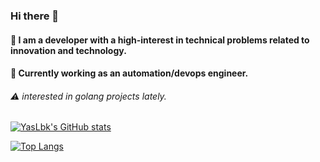 

### Hi there 👋

#### 🍏 I am a developer with a high-interest in technical problems related to innovation and technology.
#### 🔭 Currently working as an automation/devops engineer.
###### ⚠️ interested in golang projects lately.
 

<!-- 
**NiCrook/NiCrook** is a ✨ _special_ ✨ repository because its `README.md` (this file) appears on your GitHub profile.

Here are some ideas to get you started:

- 🔭 I’m currently working on ...
- 🌱 I’m currently learning ...
- 👯 I’m looking to collaborate on ...
- 🤔 I’m looking for help with ...
- 💬 Ask me about ...
- 📫 How to reach me: ...
- 😄 Pronouns: ...
- ⚡ Fun fact: ...
 -->
[![YasLbk's GitHub stats](https://github-readme-stats.vercel.app/api?username=YasLbk&theme=dark)](https://github.com/YasLbk/github-readme-stats)

[![Top Langs](https://github-readme-stats.vercel.app/api/top-langs/?username=YasLbk)](https://github.com/YasLbk/github-readme-stats)

